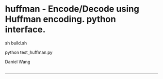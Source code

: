 
huffman - Encode/Decode using Huffman encoding. python interface.
============================
sh build.sh </br>

python test_huffman.py </br>

Daniel Wang</br>
</br>

------------------------------
